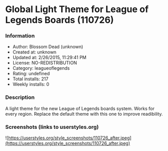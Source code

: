 # Global Light Theme for League of Legends Boards (110726)

### Information
- Author: Blossom Dead (unknown)
- Created at: unknown
- Updated at: 2/26/2015, 11:29:41 PM
- License: NO-REDISTRIBUTION
- Category: leagueoflegends
- Rating: undefined
- Total installs: 217
- Weekly installs: 0


### Description
A light theme for the new League of Legends boards system. Works for every region.
Replace the default theme with this one to improve readibility.


### Screenshots (links to userstyles.org)
![https://userstyles.org/style_screenshots/110726_after.jpeg](https://userstyles.org/style_screenshots/110726_after.jpeg)


